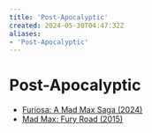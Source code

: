 ```yaml
---
title: 'Post-Apocalyptic'
created: 2024-05-30T04:47:32Z
aliases:
- 'Post-Apocalyptic'
---
```


# Post-Apocalyptic

- [Furiosa: A Mad Max Saga (2024)](furiosa-a-mad-max-saga.md)
- [Mad Max: Fury Road (2015)](mad-max-fury-road.md)
